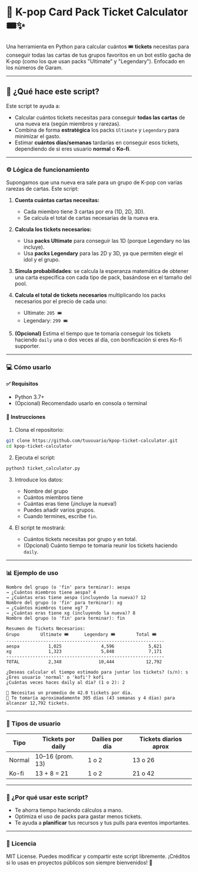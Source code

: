 # 🧮 K-pop Card Pack Ticket Calculator 🎟️✨

Una herramienta en Python para calcular cuántos 🎟️ **tickets** necesitas para conseguir todas las cartas de tus grupos favoritos en un bot estilo gacha de K-pop (como los que usan packs "Ultimate" y "Legendary"). Enfocado en los números de Garam.

---

## 📌 ¿Qué hace este script?

Este script te ayuda a:

* Calcular cuántos tickets necesitas para conseguir **todas las cartas** de una nueva era (según miembros y rarezas).
* Combina de forma **estratégica** los packs `Ultimate` y `Legendary` para minimizar el gasto.
* Estimar **cuántos días/semanas** tardarías en conseguir esos tickets, dependiendo de si eres usuario **normal** o **Ko-fi**.

---

### ⚙️ Lógica de funcionamiento

Supongamos que una nueva era sale para un grupo de K-pop con varias rarezas de cartas. Este script:

1. **Cuenta cuántas cartas necesitas:**

   * Cada miembro tiene 3 cartas por era (1D, 2D, 3D).
   * Se calcula el total de cartas necesarias de la nueva era.

2. **Calcula los tickets necesarios:**

   * Usa **packs Ultimate** para conseguir las 1D (porque Legendary no las incluye).
   * Usa **packs Legendary** para las 2D y 3D, ya que permiten elegir el idol y el grupo.

3. **Simula probabilidades**: se calcula la esperanza matemática de obtener una carta específica con cada tipo de pack, basándose en el tamaño del pool.

4. **Calcula el total de tickets necesarios** multiplicando los packs necesarios por el precio de cada uno:

   * Ultimate: `205 🎟️`
   * Legendary: `299 🎟️`

5. **(Opcional)** Estima el tiempo que te tomaría conseguir los tickets haciendo `daily` una o dos veces al día, con bonificación si eres Ko-fi supporter.

---

### 💻 Cómo usarlo

#### ✅ Requisitos

* Python 3.7+
* (Opcional) Recomendado usarlo en consola o terminal

#### 🚀 Instrucciones

1. Clona el repositorio:

```bash
git clone https://github.com/tuusuario/kpop-ticket-calculator.git
cd kpop-ticket-calculator
```

2. Ejecuta el script:

```bash
python3 ticket_calculator.py
```

3. Introduce los datos:

   * Nombre del grupo
   * Cuántos miembros tiene
   * Cuántas eras tiene (¡incluye la nueva!)
   * Puedes añadir varios grupos.
   * Cuando termines, escribe `fin`.

4. El script te mostrará:

   * Cuántos tickets necesitas por grupo y en total.
   * (Opcional) Cuánto tiempo te tomaría reunir los tickets haciendo `daily`.

---

### 📊 Ejemplo de uso

```plaintext
Nombre del grupo (o 'fin' para terminar): aespa
→ ¿Cuántos miembros tiene aespa? 4
→ ¿Cuántas eras tiene aespa (incluyendo la nueva)? 12
Nombre del grupo (o 'fin' para terminar): xg
→ ¿Cuántos miembros tiene xg? 7
→ ¿Cuántas eras tiene xg (incluyendo la nueva)? 8
Nombre del grupo (o 'fin' para terminar): fin

Resumen de Tickets Necesarios:
Grupo        Ultimate 🎟️      Legendary 🎟️        Total 🎟️
------------------------------------------------------------
aespa           1,025               4,596             5,621
xg              1,323               5,848             7,171
------------------------------------------------------------
TOTAL           2,348              10,444            12,792

¿Deseas calcular el tiempo estimado para juntar los tickets? (s/n): s
¿Eres usuario 'normal' o 'kofi'? kofi
¿Cuántas veces haces daily al día? (1 o 2): 2

🎯 Necesitas un promedio de 42.0 tickets por día.
📆 Te tomaría aproximadamente 305 días (43 semanas y 4 días) para alcanzar 12,792 tickets.
```

---

### 👥 Tipos de usuario

| Tipo   | Tickets por daily | Dailies por día | Tickets diarios aprox |
| ------ | ----------------- | --------------- | --------------------- |
| Normal | 10–16 (prom. 13)  | 1 o 2           | 13 o 26               |
| Ko-fi  | 13 + 8 = 21       | 1 o 2           | 21 o 42               |

---

### 🧠 ¿Por qué usar este script?

* Te ahorra tiempo haciendo cálculos a mano.
* Optimiza el uso de packs para gastar menos tickets.
* Te ayuda a **planificar** tus recursos y tus pulls para eventos importantes.

---

### 📄 Licencia

MIT License. Puedes modificar y compartir este script libremente.
¡Créditos si lo usas en proyectos públicos son siempre bienvenidos! 💖
